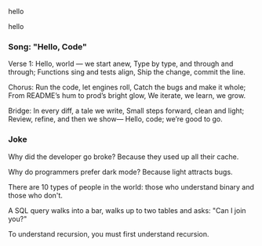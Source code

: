
hello

hello

### Song: "Hello, Code"

Verse 1:
Hello, world — we start anew,
Type by type, and through and through;
Functions sing and tests align,
Ship the change, commit the line.

Chorus:
Run the code, let engines roll,
Catch the bugs and make it whole;
From README’s hum to prod’s bright glow,
We iterate, we learn, we grow.

Bridge:
In every diff, a tale we write,
Small steps forward, clean and light;
Review, refine, and then we show—
Hello, code; we’re good to go.


### Joke

Why did the developer go broke? Because they used up all their cache.

Why do programmers prefer dark mode? Because light attracts bugs.

There are 10 types of people in the world: those who understand binary and those who don't.

A SQL query walks into a bar, walks up to two tables and asks: "Can I join you?"

To understand recursion, you must first understand recursion.



